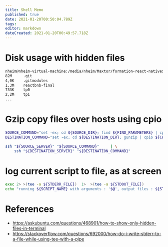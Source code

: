 ```yaml
---
title: Shell Memo
published: true
date: 2021-01-20T00:50:04.789Z
tags: 
editor: markdown
dateCreated: 2021-01-20T00:49:57.718Z
---
```


# Disk usage with hidden files 

````bash
nheim@nheim-virtual-machine:/media/nheim/Maxtor/formation-react-native$ GLOBIGNORE=.:.. du -sh *
82M     .git
4,0K    .gitmodules
1,3M    reactbnb-final
733K    tp0
2,2M    tp1
...
````

# Gzip copy files over hosts using cpio
````bash
SOURCE_COMMAND="set -ex; cd ${SOURCE_DIR}; find ${FIND_PARAMETERS} | cpio ${CPIO_SOURCE_PARAMETERS} | gzip"
DESTINATION_COMMAND="set -ex; cd ${DESTINATION_DIR}; gunzip | cpio ${CPIO_DESTINATION_PARAMETERS}"

ssh "${SOURCE_SERVER}" "${SOURCE_COMMAND}"     | \
    ssh "${DESTINATION_SERVER}" "${DESTINATION_COMMAND}"
````


# log current script to file, as at screen 
````bash
exec 2> >(tee -a ${STDERR_FILE})  1>  >(tee -a ${STDOUT_FILE})
echo "running ${SCRIPT_NAME} with arguments : '$@', output files : ${STDERR_FILE}, ${STDOUT_FILE}"
````

# References
- https://askubuntu.com/questions/468901/how-to-show-only-hidden-files-in-terminal
- https://stackoverflow.com/questions/692000/how-do-i-write-stderr-to-a-file-while-using-tee-with-a-pipe
